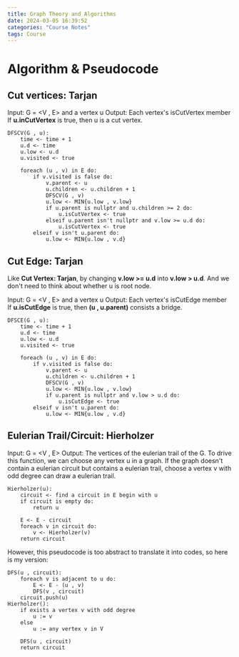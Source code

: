 ```yaml
---
title: Graph Theory and Algorithms
date: 2024-03-05 16:39:52
categories: "Course Notes"
tags: Course
---
```


# Algorithm & Pseudocode

## Cut vertices: Tarjan
Input: G = <V , E> and a vertex u
Output: Each vertex's isCutVertex member
If **u.inCutVertex** is true, then u is a cut vertex.
```
DFSCV(G , u):
    time <- time + 1
    u.d <- time
    u.low <- u.d
    u.visited <- true

    foreach (u , v) in E do:
        if v.visited is false do:
            v.parent <- u
            u.children <- u.children + 1
            DFSCV(G , v)
            u.low <- MIN{u.low , v.low}
            if u.parent is nullptr and u.children >= 2 do:
                u.isCutVertex <- true
            elseif u.parent isn't nullptr and v.low >= u.d do:
                u.isCutVertex <- true
        elseif v isn't u.parent do:
            u.low <- MIN{u.low , v.d}
```

## Cut Edge: Tarjan
Like **Cut Vertex: Tarjan**, by changing **v.low >= u.d** into **v.low > u.d**.
And we don't need to think about whether u is root node.

Input: G = <V , E> and a vertex u
Output: Each vertex's isCutEdge member
If **u.isCutEdge** is true, then **(u , u.parent)** consists a bridge.
```
DFSCE(G , u):
    time <- time + 1
    u.d <- time
    u.low <- u.d
    u.visited <- true

    foreach (u , v) in E do:
        if v.visited is false do:
            v.parent <- u
            u.children <- u.children + 1
            DFSCV(G , v)
            u.low <- MIN{u.low , v.low}
            if u.parent is nullptr and v.low > u.d do:
                u.isCutEdge <- true
        elseif v isn't u.parent do:
            u.low <- MIN{u.low , v.d}
```

## Eulerian Trail/Circuit: Hierholzer
Input: G = <V , E>
Output: The vertices of the eulerian trail of the G.
To drive this function, we can choose any vertex u in a graph.
If the graph doesn't contain a eulerian circuit but contains a eulerian trail,
choose a vertex v with odd degree can draw a eulerian trail.
```
Hierholzer(u):
    circuit <- find a circuit in E begin with u
    if circuit is empty do:
        return u
    
    E <- E - circuit
    foreach v in circuit do:
        v <- Hierholzer(v)
    return circuit
```

However, this pseudocode is too abstract to translate it into codes,
so here is my version:
```
DFS(u , circuit):
    foreach v is adjacent to u do:
        E <- E - (u , v)
        DFS(v , circuit)
    circuit.push(u)
Hierholzer():
    if exists a vertex v with odd degree
        u := v
    else
        u := any vertex v in V

    DFS(u , circuit)
    return circuit
```